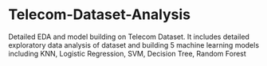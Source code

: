 # Telecom-Dataset-Analysis
Detailed EDA and model building on Telecom Dataset. It includes detailed exploratory data analysis of dataset and building 5 machine learning models including KNN, Logistic Regression, SVM, Decision Tree, Random Forest
